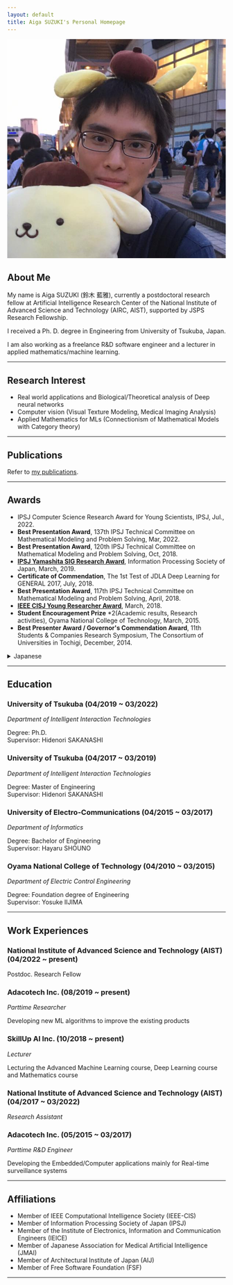 ```yaml
---
layout: default
title: Aiga SUZUKI's Personal Homepage
---
```


<img class="profile-picture" src="me.png">

## About Me

My name is Aiga SUZUKI (鈴木 藍雅), currently a postdoctoral research fellow at  Artificial Intelligence Research Center of the National Institute of Advanced Science and Technology (AIRC, AIST), supported by JSPS Research Fellowship.  

I received a Ph. D. degree in Engineering from University of Tsukuba, Japan.

I am also working as a freelance R&D software engineer and a lecturer in applied mathematics/machine learning.

----


## Research Interest

- Real world applications and Biological/Theoretical analysis of Deep neural networks
- Computer vision (Visual Texture Modeling, Medical Imaging Analysis)
- Applied Mathematics for MLs (Connectionism of Mathematical Models with Category theory)

----

## Publications

Refer to [my publications](publications).

----

## Awards

- IPSJ Computer Science Research Award for Young Scientists, IPSJ, Jul., 2022.
- **Best Presentation Award**, 137th IPSJ Technical Committee on Mathematical Modeling and Problem Solving, Mar, 2022.
- **Best Presentation Award**, 120th IPSJ Technical Committee on Mathematical Modeling and Problem Solving, Oct, 2018.
- [**IPSJ Yamashita SIG Research Award**](https://www.ipsj.or.jp/award/yamasita2018-detail.html#mps), Information Processing Society of Japan, March, 2019.
- **Certificate of Commendation**, The 1st Test of JDLA Deep Learning for GENERAL 2017, July, 2018.
- **Best Presentation Award**, 117th IPSJ Technical Committee on Mathematical Modeling and Problem Solving, April, 2018.
- [**IEEE CISJ Young Researcher Award**](http://www.ieee-jp.org/section/tokyo/chapter/CIS-11/index.php?TopPage-J%2FYRA-J%2F2018), March, 2018.
- **Student Encouragement Prize** *2(Academic results, Research activities), Oyama National College of Technology, March, 2015.
- **Best Presenter Award / Governor's Commendation Award**, 11th Students & Companies Research Symposium, The Consortium of Universities in Tochigi, December, 2014.

<details>
<summary>Japanese</summary>
<li><strong>コンピュータサイエンス領域奨励賞</strong>, 情報処理学会, 2022年7月.</li>
<li><strong>ベストプレゼンテーション賞</strong>, 第137回 情報処理学会数理モデル化と問題解決研究会, 2022年3月.</li>
<li><strong>ベストプレゼンテーション賞</strong>, 第120回 情報処理学会数理モデル化と問題解決研究会, 2018年10月.</li>
<li><strong>2018年度 情報処理学会 山下記念研究賞</strong>, 情報処理学会 第81回全国大会, 2019年3月. </li>
<li><strong>成績優秀賞</strong>, 第1回 日本ディープラーニング協会 ジェネラリスト検定, 2018年7月.</li>
<li><strong>ベストプレゼンテーション賞</strong>, 第117回 情報処理学会数理モデル化と問題解決研究会, 2018年4月.</li>
<li><strong>IEEE CISJ Young Researcher Award</strong>, 2018年3月.</li>
<li><strong>学生奨励賞</strong>x2(学業成績・研究業績), 小山工業高等専門学校, 2015年3月.</li>
<li><strong>最優秀賞/知事賞</strong>, 大学コンソーシアムとちぎ 学生&企業研究発表会, 2014年4月.</li>
</details>

----

## Education

### University of Tsukuba (04/2019 ~ 03/2022)
*Department of Intelligent Interaction Technologies*

Degree: Ph.D.  
Supervisor: Hidenori SAKANASHI  

### University of Tsukuba (04/2017 ~ 03/2019)

*Department of Intelligent Interaction Technologies*

Degree: Master of Engineering  
Supervisor: Hidenori SAKANASHI  

### University of Electro-Communications (04/2015 ~ 03/2017)
*Department of Informatics*

Degree: Bachelor of Engineering  
Supervisor: Hayaru SHOUNO  

### Oyama National College of Technology (04/2010 ~ 03/2015)
*Department of Electric Control Engineering*

Degree: Foundation degree of Engineering  
Supervisor: Yosuke IIJIMA  

----


## Work Experiences

### National Institute of Advanced Science and Technology (AIST) (04/2022 ~ present)
Postdoc. Research Fellow

### Adacotech Inc. (08/2019 ~ present)
*Parttime Researcher*

Developing new ML algorithms to improve the existing products

### SkillUp AI Inc. (10/2018 ~ present)
*Lecturer*

Lecturing the Advanced Machine Learning course, Deep Learning course and Mathematics course

### National Institute of Advanced Science and Technology (AIST) (04/2017 ~ 03/2022)
*Research Assistant*

### Adacotech Inc. (05/2015 ~ 03/2017)
*Parttime R&D Engineer*

Developing the Embedded/Computer applications mainly for Real-time surveillance systems

----

## Affiliations

- Member of IEEE Computational Intelligence Society (IEEE-CIS)
- Member of Information Processing Society of Japan (IPSJ)
- Member of the Institute of Electronics, Information and Communication Engineers (IEICE)
- Member of Japanese Association for Medical Artificial Intelligence (JMAI)
- Member of Architectural Institute of Japan (AIJ)
- Member of Free Software Foundation (FSF)

*****

